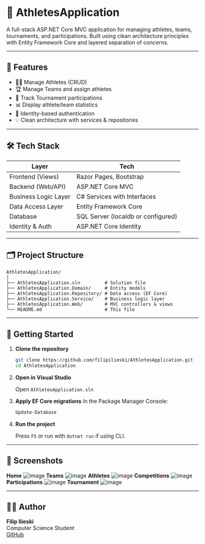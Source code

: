 # 🏅 AthletesApplication

A full-stack ASP.NET Core MVC application for managing athletes, teams, tournaments, and participations. Built using clean architecture principles with Entity Framework Core and layered separation of concerns.

---

## 📌 Features

- 🧍‍♂️ Manage Athletes (CRUD)
- 🏆 Manage Teams and assign athletes
- 🎯 Track Tournament participations
- 📊 Display athlete/team statistics
- 🔐 Identity-based authentication
- 💡 Clean architecture with services & repositories

---

## 🛠 Tech Stack

| Layer                     | Tech                                  |
|---------------------------|---------------------------------------|
| Frontend (Views)          | Razor Pages, Bootstrap                |
| Backend (Web/API)         | ASP.NET Core MVC                      |
| Business Logic Layer      | C# Services with Interfaces           |
| Data Access Layer         | Entity Framework Core                 |
| Database                  | SQL Server (localdb or configured)    |
| Identity & Auth           | ASP.NET Core Identity                 |

---

## 🗂 Project Structure

```
AthletesApplication/
│
├── AthletesApplication.sln         # Solution file
├── AthletesApplication.Domain/     # Entity models
├── AthletesApplication.Repository/ # Data access (EF Core)
├── AthletesApplication.Service/    # Business logic layer
├── AthletesApplication.Web/        # MVC controllers & views
└── README.md                       # This file
```

---

## 🚀 Getting Started

1. **Clone the repository**
   ```bash
   git clone https://github.com/filipilieski/AthletesApplication.git
   cd AthletesApplication
   ```

2. **Open in Visual Studio**

   Open `AthletesApplication.sln`
   
   
4. **Apply EF Core migrations**
   In the Package Manager Console:
   ```bash
   Update-Database
   ```

5. **Run the project**
   
   Press `F5` or run with `dotnet run` if using CLI.

---

## 📸 Screenshots

**Home**
![image](https://github.com/user-attachments/assets/8fb7775c-6428-4440-b297-62692b1ee3fc)
**Teams**
![image](https://github.com/user-attachments/assets/795d96ac-12b6-476a-bff8-b2e2356d7985)
**Athletes**
![image](https://github.com/user-attachments/assets/86ab424b-b7f1-425d-a6f1-11e4a7943c54)
**Competitions**
![image](https://github.com/user-attachments/assets/e8a23454-db20-4d0b-9ef5-947ed459779f)
**Participations**
![image](https://github.com/user-attachments/assets/742e62db-e685-4900-a437-7f946ae33b5f)
**Tournament**
![image](https://github.com/user-attachments/assets/89bb50f9-fde4-48ac-8930-e2e7e0b1bbcd)

---

## 👨‍💻 Author

**Filip Ilieski**  
Computer Science Student  
[GitHub](https://github.com/filipilieski)
